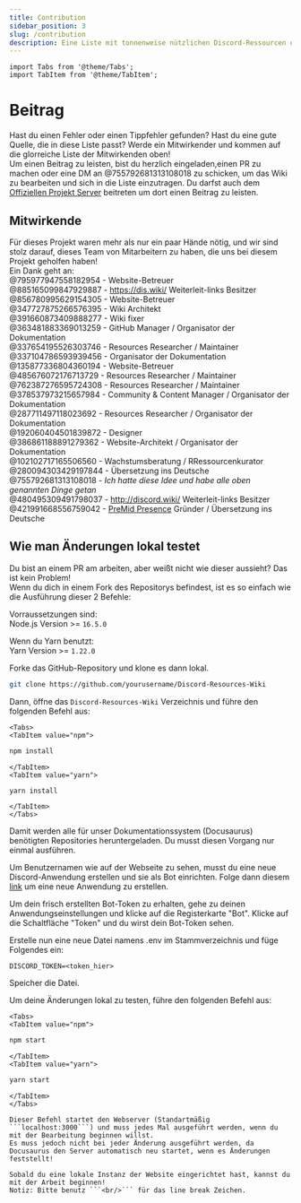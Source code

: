 ```yaml
---
title: Contribution
sidebar_position: 3
slug: /contribution
description: Eine Liste mit tonnenweise nützlichen Discord-Ressourcen und -Hilfsmitteln für alle Arten von Nutzern, von Anfängern bis hin zu Power-Usern.
---
```


```mdx-code-block
import Tabs from '@theme/Tabs';
import TabItem from '@theme/TabItem';
```

# Beitrag

Hast du einen Fehler oder einen Tippfehler gefunden? Hast du eine gute Quelle, die in diese Liste passt? Werde ein Mitwirkender und kommen auf die glorreiche Liste der Mitwirkenden oben!<br/>
Um einen Beitrag zu leisten, bist du herzlich eingeladen,einen PR zu machen oder eine DM an @755792681313108018 zu schicken, um das Wiki zu bearbeiten und sich in die Liste einzutragen.
Du darfst auch dem [Offiziellen Projekt Server](https://discord.gg/yxbqz9pNxS) beitreten um dort einen Beitrag zu leisten.

## Mitwirkende

Für dieses Projekt waren mehr als nur ein paar Hände nötig, und wir sind stolz darauf, dieses Team von Mitarbeitern zu haben, die uns bei diesem Projekt geholfen haben!<br/>
Ein Dank geht an:<br/>
@795977947558182954 - Website-Betreuer <br/>
@885165099847929887 - <https://dis.wiki/> Weiterleit-links Besitzer <br/>
@856780995629154305 - Website-Betreuer <br/>
@347727875266576395 - Wiki Architekt <br/>
@391660873409888277 - Wiki fixer <br/>
@363481883369013259 - GitHub Manager / Organisator der Dokumentation<br/>
@337654195526303746 - Resources Researcher / Maintainer<br/>
@337104786593939456 - Organisator der Dokumentation<br/>
@135877336804360194 - Website-Betreuer <br/>
@485676072176713729 - Resources Researcher / Maintainer<br/>
@762387276595724308 - Resources Researcher / Maintainer<br/>
@378537973215657984 - Community & Content Manager / Organisator der Dokumentation<br/>
@287711497118023692 - Resources Researcher / Organisator der Dokumentation<br/>
@192060404501839872 - Designer<br/>
@386861188891279362 - Website-Architekt / Organisator der Dokumentation<br/>
@102102717165506560 - Wachstumsberatung / RRessourcenkurator<br/>
@280094303429197844 - Übersetzung ins Deutsche<br/>
@755792681313108018 - *Ich hatte diese Idee und habe alle oben genannten Dinge getan*<br/>
@480495309491798037 - <http://discord.wiki/> Weiterleit-links Besitzer <br/>
@421991668556759042 - [PreMid Presence](https://premid.app/store/presences/Discord%20Resources) Gründer / Übersetzung ins Deutsche<br/>

## Wie man Änderungen lokal testet

Du bist an einem PR am arbeiten, aber weißt nicht wie dieser aussieht? Das ist kein Problem!<br/>
Wenn du dich in einem Fork des Repositorys befindest, ist es so einfach wie die Ausführung dieser 2 Befehle:

Vorraussetzungen sind:<br/>
Node.js Version >= ```16.5.0```<br/>

Wenn du Yarn benutzt:<br/>
Yarn Version >= ```1.22.0```

Forke das GitHub-Repository und klone es dann lokal.

```bash
git clone https://github.com/yourusername/Discord-Resources-Wiki
```

Dann, öffne das `Discord-Resources-Wiki` Verzeichnis und führe den folgenden Befehl aus:
  
```mdx-code-block
<Tabs>
<TabItem value="npm">
```

```bash
npm install
```

```mdx-code-block
</TabItem>
<TabItem value="yarn">
```

```bash
yarn install
```

```mdx-code-block
</TabItem>
</Tabs>
```

Damit werden alle für unser Dokumentationssystem (Docusaurus) benötigten Repositories heruntergeladen. Du musst diesen Vorgang nur einmal ausführen.

Um Benutzernamen wie auf der Webseite zu sehen, musst du eine neue Discord-Anwendung erstellen und sie als Bot einrichten.
Folge dann diesem [link](https://github.com/reactiflux/discord-irc/wiki/Creating-a-discord-bot-&-getting-a-token) um eine neue Anwendung zu erstellen.

Um dein frisch erstellten Bot-Token zu erhalten, gehe zu deinen Anwendungseinstellungen und klicke auf die Registerkarte "Bot".
Klicke auf die Schaltfläche "Token" und du wirst dein Bot-Token sehen.

Erstelle nun eine neue Datei namens .env im Stammverzeichnis und füge Folgendes ein:

```env
DISCORD_TOKEN=<token_hier>
```

Speicher die Datei.

Um deine Änderungen lokal zu testen, führe den folgenden Befehl aus:

```mdx-code-block
<Tabs>
<TabItem value="npm">
```

```bash
npm start
```

```mdx-code-block
</TabItem>
<TabItem value="yarn">
```

```bash
yarn start
```

```mdx-code-block
</TabItem>
</Tabs>

Dieser Befehl startet den Webserver (Standartmäßig ```localhost:3000```) und muss jedes Mal ausgeführt werden, wenn du mit der Bearbeitung beginnen willst.
Es muss jedoch nicht bei jeder Änderung ausgeführt werden, da Docusaurus den Server automatisch neu startet, wenn es Änderungen feststellt!

Sobald du eine lokale Instanz der Website eingerichtet hast, kannst du mit der Arbeit beginnen!
Notiz: Bitte benutz ```<br/>``` für das line break Zeichen.
